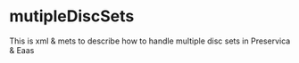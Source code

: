 # mutipleDiscSets
This is xml &amp; mets to describe how to handle multiple disc sets in Preservica &amp; Eaas

